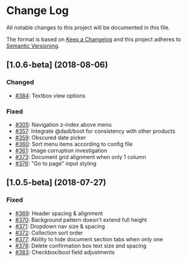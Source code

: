 # Change Log
All notable changes to this project will be documented in this file.

The format is based on [Keep a Changelog](http://keepachangelog.com/)
and this project adheres to [Semantic Versioning](http://semver.org/).

## [1.0.6-beta] (2018-08-06)

### Changed

- [#384](https://github.com/dadi/publish/issues/384): Textbox view options

### Fixed

- [#305](https://github.com/dadi/publish/issues/305): Navigation z-index above menu
- [#357](https://github.com/dadi/publish/issues/357): Integrate @dadi/boot for consistency with other products
- [#359](https://github.com/dadi/publish/issues/359): Obscured date picker
- [#360](https://github.com/dadi/publish/issues/360): Sort menu items according to config file
- [#361](https://github.com/dadi/publish/issues/361): Image corruption investigation
- [#373](https://github.com/dadi/publish/issues/373): Document grid alignment when only 1 column
- [#376](https://github.com/dadi/publish/issues/376): "Go to page" input styling


## [1.0.5-beta] (2018-07-27)

### Fixed

- [#369](https://github.com/dadi/publish/issues/369): Header spacing & alignment
- [#370](https://github.com/dadi/publish/issues/370): Background pattern doesn't extend full height
- [#371](https://github.com/dadi/publish/issues/371): Dropdown nav size & spacing
- [#372](https://github.com/dadi/publish/issues/372): Collection sort order
- [#377](https://github.com/dadi/publish/issues/377): Ability to hide document section tabs when only one
- [#378](https://github.com/dadi/publish/issues/378): Delete confirmation box text size and spacing
- [#383](https://github.com/dadi/publish/issues/383): Checkbox/bool field adjustments
